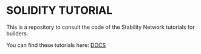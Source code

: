 # SOLIDITY TUTORIAL

This is a repository to consult the code of the Stability Network tutorials for builders.

You can find these tutorials here: [DOCS](https://docs.stble.io/builders)
